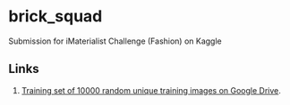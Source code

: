 # brick_squad
Submission for iMaterialist Challenge (Fashion) on Kaggle

## Links

1. [Training set of 10000 random unique training images on Google Drive](https://drive.google.com/open?id=1QzEOq_t9yJ9pwV_yNfVTdRte20RSJI90).
